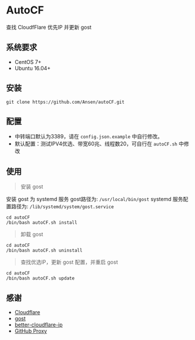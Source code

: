 # AutoCF

查找 CloudfFlare 优先IP 并更新 gost


## 系统要求

- CentOS 7+
- Ubuntu 16.04+

## 安装

```shell
git clone https://github.com/Ansen/autoCF.git
```

## 配置

- 中转端口默认为3389，请在 `config.json.example` 中自行修改。
- 默认配置：测试IPV4优选、带宽60兆、线程数20，可自行在 `autoCF.sh` 中修改

## 使用

> 安装 gost

安装 gost 为 systemd 服务
gost路径为: `/usr/local/bin/gost`
systemd 服务配置路径为: `/lib/systemd/system/gost.service`

```shell
cd autoCF
/bin/bash autoCF.sh install
```

> 卸载 gost

```shell
cd autoCF
/bin/bash autoCF.sh uninstall
```

> 查找优选IP，更新 gost 配置，并重启 gost

```shell
cd autoCF
/bin/bash autoCF.sh update
```

## 感谢

- [Cloudflare](https://www.cloudflare.com/)
- [gost](https://github.com/go-gost/gost/)
- [better-cloudflare-ip](https://github.com/badafans/better-cloudflare-ip)
- [GitHub Proxy](https://ghproxy.com/)
